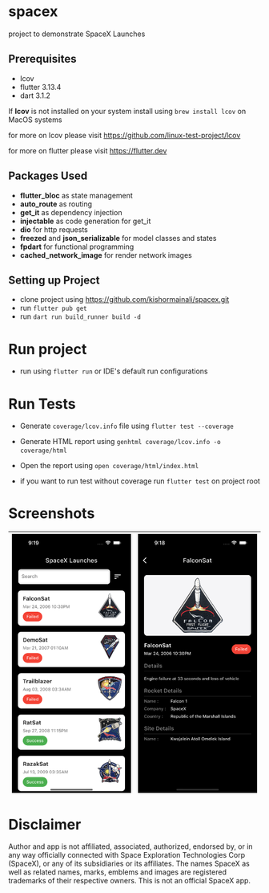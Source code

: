 # spacex

project to demonstrate SpaceX Launches


## Prerequisites
- lcov
- flutter 3.13.4
- dart 3.1.2

 If **lcov** is not installed on your system install using `brew install lcov` on MacOS systems

for more on lcov please visit https://github.com/linux-test-project/lcov

for more on flutter please visit https://flutter.dev

## Packages Used

- **flutter_bloc** as state management
- **auto_route** as routing
- **get_it** as dependency injection
- **injectable** as code generation for get_it
- **dio** for http requests
- **freezed** and **json_serializable** for model classes and states
- **fpdart** for functional programming
- **cached_network_image** for render network images

## Setting up Project

- clone project using https://github.com/kishormainali/spacex.git
- run  `flutter pub get`
- run `dart run build_runner build -d`


# Run project
- run using `flutter run` or IDE's default run configurations 


# Run Tests
- Generate `coverage/lcov.info` file using `flutter test --coverage`

- Generate HTML report using `genhtml coverage/lcov.info -o coverage/html`


- Open the report using `open coverage/html/index.html`

- if you want to run test without coverage run `flutter test` on project root

# Screenshots

| ![Launces](/resources/list.png) | ![Details](/resources/details.png) |
|-|-|


# Disclaimer
Author and app is not affiliated, associated, authorized, endorsed by, or in any way officially connected with Space Exploration Technologies Corp (SpaceX), or any of its subsidiaries or its affiliates. The names SpaceX as well as related names, marks, emblems and images are registered trademarks of their respective owners. This is not an official SpaceX app.